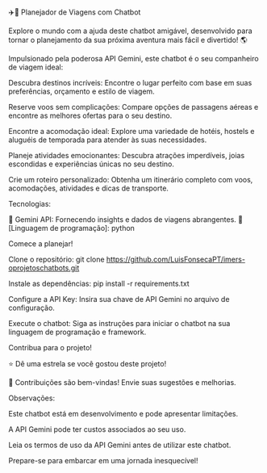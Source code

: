 ✈️🤖 Planejador de Viagens com Chatbot

Explore o mundo com a ajuda deste chatbot amigável, desenvolvido para tornar o planejamento da sua próxima aventura mais fácil e divertido! 🌎

Impulsionado pela poderosa API Gemini, este chatbot é o seu companheiro de viagem ideal:

Descubra destinos incríveis: Encontre o lugar perfeito com base em suas preferências, orçamento e estilo de viagem.

Reserve voos sem complicações: Compare opções de passagens aéreas e encontre as melhores ofertas para o seu destino.

Encontre a acomodação ideal: Explore uma variedade de hotéis, hostels e aluguéis de temporada para atender às suas necessidades.

Planeje atividades emocionantes: Descubra atrações imperdíveis, joias escondidas e experiências únicas no seu destino.

Crie um roteiro personalizado: Obtenha um itinerário completo com voos, acomodações, atividades e dicas de transporte.

Tecnologias:

🧠 Gemini API: Fornecendo insights e dados de viagens abrangentes.
🐍 [Linguagem de programação]: python


Comece a planejar!

Clone o repositório: git clone https://github.com/LuisFonsecaPT/imers-oprojetoschatbots.git

Instale as dependências: pip install -r requirements.txt

Configure a API Key: Insira sua chave de API Gemini no arquivo de configuração.

Execute o chatbot: Siga as instruções para iniciar o chatbot na sua linguagem de programação e framework.

Contribua para o projeto!

⭐ Dê uma estrela se você gostou deste projeto!

🤝 Contribuições são bem-vindas! Envie suas sugestões e melhorias.

Observações:

Este chatbot está em desenvolvimento e pode apresentar limitações.

A API Gemini pode ter custos associados ao seu uso.

Leia os termos de uso da API Gemini antes de utilizar este chatbot.

Prepare-se para embarcar em uma jornada inesquecível! 
